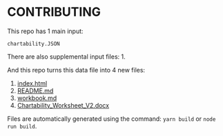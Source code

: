 # CONTRIBUTING

This repo has 1 main input:

`chartability.JSON`

There are also supplemental input files:
1. 

And this repo turns this data file into 4 new files:
1. [index.html](./blob/main/index.html)
2. [README.md](./blob/main/README.md)
3. [workbook.md](./blob/main/workbook.md)
4. [Chartability_Worksheet_V2.docx](https://chartability.github.io/POUR-CAF/Chartability_Worksheet_V2.docx)

Files are automatically generated using the command: `yarn build` or `node run build`.